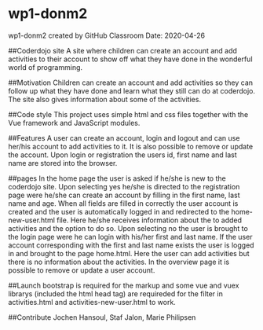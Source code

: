 # wp1-donm2
wp1-donm2 created by GitHub Classroom
Date: 2020-04-26

##Coderdojo site
A site where children can create an account and add activities to their account to show off what they have done in the wonderful world of programming.

##Motivation
Children can create an account and add activities so they can follow up what they have done and learn what they still can do at coderdojo. The site also gives information about some of the activities.

##Code style
This project uses simple html and css files together with the Vue framework and JavaScript modules.

##Features
A user can create an account, login and logout and can use her/his account to add activities to it.
It is also possible to remove or update the account.
Upon login or registration the users id, first name and last name are stored into the browser.

##pages
In the home page the user is asked if he/she is new to the coderdojo site.
Upon selecting yes he/she is directed to the registration page were he/she can create an account by filling in the first name, last name and age. When all fields are filled in correctly the user account is created and the user is automatically logged in and redirected to the home-new-user.html file. Here he/she receives information about the to added activities and the option to do so.
Upon selecting no the user is brought to the login page were he can login with his/her first and last name. If the user account corresponding with the first and last name exists the user is logged in and brought to the page home.html. Here the user can add activities but there is no information about the activities.
In the overview page it is possible to remove or update a user account.

##Launch
bootstrap is required for the markup and some vue and vuex librarys (included the html head tag) are requireded for the filter in activities.html and activities-new-user.html to work.

##Contribute
Jochen Hansoul, Staf Jalon, Marie Philipsen
